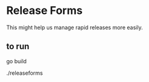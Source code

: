 # Release Forms

This might help us manage rapid releases more easily.

## to run 

go build

./releaseforms
